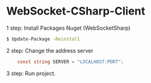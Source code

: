 # WebSocket-CSharp-Client



1 step: Install Packages Nuget (WebSocketSharp)
```sh
$ Update-Package -Reinstall
```

2 step: Change the address server
```csharp
    const string SERVER = "LOCALHOST:PORT";
```

3 step: Run project.
